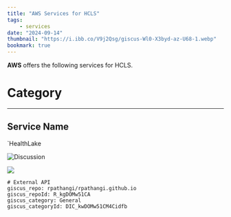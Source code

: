 ```yaml
---
title: "AWS Services for HCLS"
tags:
    - services
date: "2024-09-14"
thumbnail: "https://i.ibb.co/V9j2Qsg/giscus-Wl0-X3byd-az-U68-1.webp"
bookmark: true
---
```


<script data-goatcounter="https://rpathangi.goatcounter.com/count"
        async src="//gc.zgo.at/count.js"></script>

**AWS** offers the following services for HCLS.

# Category
---

## Service Name

`HealthLake

![Discussion](https://i.ibb.co/P1FV02D/giscus-00.png)

![](https://i.ibb.co/Z154x8P/giscus-04.png)

```
# External API
giscus_repo: rpathangi/rpathangi.github.io
giscus_repoId: R_kgDOMw51CA
giscus_category: General
giscus_categoryId: DIC_kwDOMw51CM4Cidfb
```

<script src="https://giscus.app/client.js"
        data-repo="rpathangi/rpathangi.github.io"
        data-repo-id="R_kgDOMw51CA"
        data-category="General"
        data-category-id="DIC_kwDOMw51CM4Cidfb"
        data-mapping="pathname"
        data-strict="0"
        data-reactions-enabled="1"
        data-emit-metadata="0"
        data-input-position="top"
        data-theme="dark"
        data-lang="en"
        data-loading="lazy"
        crossorigin="anonymous"
        async>
</script>